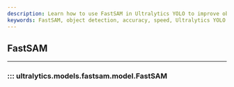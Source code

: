 ```yaml
---
description: Learn how to use FastSAM in Ultralytics YOLO to improve object detection accuracy and speed.
keywords: FastSAM, object detection, accuracy, speed, Ultralytics YOLO
---
```


## FastSAM
---
### ::: ultralytics.models.fastsam.model.FastSAM
<br><br>
